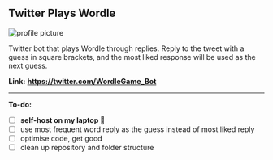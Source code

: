 ## Twitter Plays Wordle

![profile picture](https://pbs.twimg.com/profile_images/1503925008288133126/14hJBQ9k_200x200.jpg)

Twitter bot that plays Wordle through replies. Reply to the tweet with a guess in square brackets, and the most liked response will be used as the next guess.

**Link:**
**https://twitter.com/WordleGame_Bot**

***

**To-do:**
 - [ ] **self-host on my laptop 🚨**
 - [ ] use most frequent word reply as the guess instead of most liked reply
 - [ ] optimise code, get good
 - [ ] clean up repository and folder structure
